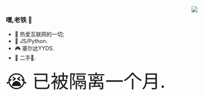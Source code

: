 <img align="right" src="https://github-readme-stats.vercel.app/api?username=kongdf&theme=github_dark&show_icons=true">

### 嘿,老铁 👋

- :orange_book: 热爱互联网的一切;
- :hammer: JS/Python.
- :video_game: 塞尔达YYDS.
- :musical_note: 二手:rose:.

<!-- - :hammer: Creator of applications and frameworks
- :ram: Founder the ObjCCN
- :meat_on_bone: Meat lover -->

 <font size=7>:sob: 已被隔离一个月.</font>
<!-- <details> -->
<!-- <summary>待补充</summary> -->
<!-- <p > :sob: 已被隔离一个月.<p> -->
<!-- </details> -->
